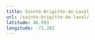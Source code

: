 ```yaml
---
title: Sainte-Brigitte-de-Laval
url: /sainte-brigitte-de-laval/
latitude: 46.993
longitude: -71.202
---
```

